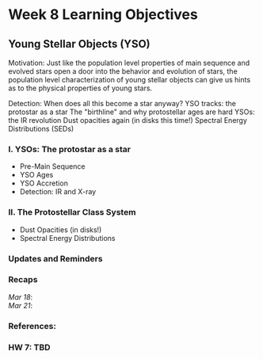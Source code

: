 
# Week 8 Learning Objectives
## Young Stellar Objects (YSO)
Motivation: Just like the population level properties of main sequence and evolved stars open a door into the behavior and evolution of stars, the population level characterization of young stellar objects can give us hints as to the physical properties of young stars. 


Detection: When does all this become a star anyway?
YSO tracks: the protostar as a star
The "birthline" and why protostellar ages are hard
YSOs: the IR revolution
Dust opacities again (in disks this time!)
Spectral Energy Distributions (SEDs)

### I. YSOs: The protostar as a star
  + Pre-Main Sequence
  + YSO Ages
  + YSO Accretion
  + Detection: IR and X-ray

### II. The Protostellar Class System
  + Dust Opacities (in disks!)
  + Spectral Energy Distributions
    
### Updates and Reminders

### Recaps
*Mar 18*:   
*Mar 21*:  

### References:

### HW 7: TBD
